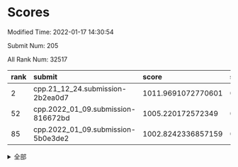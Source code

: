 # Scores

Modified Time: 2022-01-17 14:30:54

Submit Num: 205

All Rank Num: 32517

| rank |               submit               |       score        |       sigma        | pk_num |
| :--- | :--------------------------------- | :----------------- | :----------------- | :----- |
| 2    | cpp.21_12_24.submission-2b2ea0d7   | 1011.9691072770601 | 0.7984358914034356 | 634    |
| 52   | cpp.2022_01_09.submission-816672bd | 1005.220172572349  | 0.7061291083552166 | 630    |
| 85   | cpp.2022_01_09.submission-5b0e3de2 | 1002.8242336857159 | 0.7067823320098225 | 637    |


<details>
<summary>全部</summary>

| rank |                 submit                 |       score        |       sigma        | pk_num |
| :--- | :------------------------------------- | :----------------- | :----------------- | :----- |
| 1    | gobigger.level_3.submission_level_3_48 | 1011.9790643330942 | 0.7908204967378858 | 630    |
| 2    | cpp.21_12_24.submission-2b2ea0d7       | 1011.9691072770601 | 0.7984358914034356 | 634    |
| 3    | gobigger.level_3.submission_level_3_38 | 1011.4346309996318 | 0.7852730289303997 | 631    |
| 4    | gobigger.level_3.submission_level_3_14 | 1011.3966200988164 | 0.795096314273141  | 636    |
| 5    | gobigger.level_3.submission_level_3_8  | 1011.2829035185603 | 0.7676561418635888 | 630    |
| 6    | gobigger.level_3.submission_level_3_30 | 1011.2128134005268 | 0.7704932604490886 | 637    |
| 7    | gobigger.level_3.submission_level_3_47 | 1011.1703347052951 | 0.7849607762734819 | 631    |
| 8    | gobigger.level_3.submission_level_3_11 | 1011.065040458427  | 0.7776431487030525 | 636    |
| 9    | gobigger.level_3.submission_level_3_26 | 1011.050089093975  | 0.779789572741015  | 636    |
| 10   | gobigger.level_3.submission_level_3_0  | 1011.0489888436274 | 0.7712718834284682 | 636    |
| 11   | gobigger.level_3.submission_level_3_2  | 1011.0364075368532 | 0.790308499060651  | 634    |
| 12   | gobigger.level_3.submission_level_3_17 | 1010.9810992586796 | 0.7929709788623981 | 635    |
| 13   | gobigger.level_3.submission_level_3_43 | 1010.8476493030018 | 0.7843821266557663 | 631    |
| 14   | gobigger.level_3.submission_level_3_49 | 1010.6411548532551 | 0.7672361789814375 | 634    |
| 15   | gobigger.level_3.submission_level_3_10 | 1010.5712855715544 | 0.76748020195552   | 639    |
| 16   | gobigger.level_3.submission_level_3_45 | 1010.4267883620884 | 0.7675372155077522 | 633    |
| 17   | gobigger.level_3.submission_level_3_27 | 1010.37964435987   | 0.767618674448033  | 636    |
| 18   | gobigger.level_3.submission_level_3_20 | 1010.3527566781526 | 0.7465549909034116 | 631    |
| 19   | gobigger.level_3.submission_level_3_29 | 1010.2859048158604 | 0.7485882882104838 | 633    |
| 20   | gobigger.level_3.submission_level_3_39 | 1010.1119583642391 | 0.7538102265445831 | 635    |
| 21   | gobigger.level_3.submission_level_3_9  | 1010.0152207683033 | 0.7580547530404121 | 640    |
| 22   | gobigger.level_3.submission_level_3_41 | 1010.0127218612434 | 0.7671652396632992 | 638    |
| 23   | gobigger.level_3.submission_level_3_40 | 1010.004474321729  | 0.7617965405083652 | 633    |
| 24   | gobigger.level_3.submission_level_3_19 | 1009.985026671663  | 0.7548749453339006 | 637    |
| 25   | gobigger.level_3.submission_level_3_36 | 1009.9563414672597 | 0.7722825855990094 | 633    |
| 26   | gobigger.level_3.submission_level_3_28 | 1009.9118882323902 | 0.7478999389116938 | 633    |
| 27   | gobigger.level_3.submission_level_3_25 | 1009.8717969107902 | 0.7588217036229522 | 637    |
| 28   | gobigger.level_3.submission_level_3_13 | 1009.8370159247164 | 0.754951905736863  | 636    |
| 29   | gobigger.level_3.submission_level_3_18 | 1009.7803098594558 | 0.7612867375235408 | 634    |
| 30   | gobigger.level_3.submission_level_3_4  | 1009.7747249856353 | 0.7832620763008462 | 636    |
| 31   | gobigger.level_3.submission_level_3_5  | 1009.6380874870588 | 0.7657637573772709 | 632    |
| 32   | gobigger.level_3.submission_level_3_21 | 1009.6342060853235 | 0.7519038928276773 | 640    |
| 33   | gobigger.level_3.submission_level_3_24 | 1009.6193369084227 | 0.7461571492821902 | 634    |
| 34   | gobigger.level_3.submission_level_3_1  | 1009.5158348923286 | 0.782630863857722  | 634    |
| 35   | gobigger.level_3.submission_level_3_6  | 1009.4322455552136 | 0.7687124510352348 | 632    |
| 36   | gobigger.level_3.submission_level_3_32 | 1009.4273855646252 | 0.7619761263083754 | 634    |
| 37   | gobigger.level_3.submission_level_3_16 | 1009.4253643131681 | 0.7634457062772654 | 638    |
| 38   | gobigger.level_3.submission_level_3_33 | 1009.3978048639954 | 0.7701959662642726 | 629    |
| 39   | gobigger.level_3.submission_level_3_35 | 1009.2773121442882 | 0.7585813946580023 | 639    |
| 40   | gobigger.level_3.submission_level_3_44 | 1009.2525430417256 | 0.7503943873016408 | 635    |
| 41   | gobigger.level_3.submission_level_3_42 | 1009.0830920826486 | 0.7576255720153221 | 631    |
| 42   | gobigger.level_3.submission_level_3_31 | 1008.9892456344649 | 0.7450520170763174 | 634    |
| 43   | gobigger.level_3.submission_level_3_23 | 1008.7787227588979 | 0.7591729000027482 | 635    |
| 44   | gobigger.level_3.submission_level_3_22 | 1008.7526276283882 | 0.7586798196139547 | 637    |
| 45   | gobigger.level_3.submission_level_3_15 | 1008.6670652586722 | 0.7283820679444689 | 638    |
| 46   | gobigger.level_3.submission_level_3_7  | 1008.5447421929944 | 0.7299440750044215 | 634    |
| 47   | gobigger.level_3.submission_level_3_12 | 1008.4633681289839 | 0.755835346097369  | 638    |
| 48   | gobigger.level_3.submission_level_3_46 | 1008.452140771753  | 0.7481470880912322 | 636    |
| 49   | gobigger.level_3.submission_level_3_3  | 1008.2535736905745 | 0.7401232578860605 | 631    |
| 50   | gobigger.level_3.submission_level_3_37 | 1008.0249874229825 | 0.7569781075647106 | 638    |
| 51   | gobigger.level_3.submission_level_3_34 | 1007.3997904904317 | 0.7303397551212536 | 639    |
| 52   | cpp.2022_01_09.submission-816672bd     | 1005.220172572349  | 0.7061291083552166 | 630    |
| 53   | gobigger.level_1.submission_level_1_4  | 1004.3130252621766 | 0.720645789282702  | 635    |
| 54   | gobigger.level_1.submission_level_1_24 | 1004.1468982424256 | 0.7248131412661628 | 628    |
| 55   | gobigger.level_1.submission_level_1_38 | 1004.1097182045149 | 0.7257703570562806 | 634    |
| 56   | gobigger.level_1.submission_level_1_16 | 1004.083713682413  | 0.729636613363558  | 634    |
| 57   | gobigger.level_1.submission_level_1_8  | 1004.0509326565231 | 0.7087751804983615 | 633    |
| 58   | gobigger.level_1.submission_level_1_23 | 1004.0393985399661 | 0.7200760428971041 | 637    |
| 59   | gobigger.level_1.submission_level_1_1  | 1003.9498644089055 | 0.7166144564020257 | 634    |
| 60   | gobigger.level_1.submission_level_1_3  | 1003.9192703200061 | 0.7163683542457902 | 632    |
| 61   | gobigger.level_1.submission_level_1_42 | 1003.9033712682746 | 0.7141428119618236 | 639    |
| 62   | gobigger.level_1.submission_level_1_41 | 1003.845138390655  | 0.7275566644135679 | 631    |
| 63   | gobigger.level_1.submission_level_1_29 | 1003.8437640805014 | 0.7166284956069713 | 639    |
| 64   | gobigger.level_1.submission_level_1_33 | 1003.6942949309766 | 0.7199482418978247 | 634    |
| 65   | gobigger.level_1.submission_level_1_17 | 1003.6295707776721 | 0.7235433654471298 | 635    |
| 66   | gobigger.level_1.submission_level_1_48 | 1003.5834900855564 | 0.7174732446414582 | 635    |
| 67   | gobigger.level_1.submission_level_1_40 | 1003.5649857632812 | 0.7213101695945886 | 640    |
| 68   | gobigger.level_1.submission_level_1_34 | 1003.538567912123  | 0.7075093198308356 | 637    |
| 69   | gobigger.level_1.submission_level_1_22 | 1003.49984501743   | 0.7117876219039969 | 635    |
| 70   | gobigger.level_1.submission_level_1_35 | 1003.4296127820695 | 0.7180388390337126 | 635    |
| 71   | gobigger.level_1.submission_level_1_12 | 1003.4158620052747 | 0.71106732355144   | 638    |
| 72   | gobigger.level_1.submission_level_1_47 | 1003.4139441257732 | 0.7232946116513985 | 635    |
| 73   | gobigger.level_1.submission_level_1_28 | 1003.4037429792355 | 0.7056842117949984 | 635    |
| 74   | gobigger.level_1.submission_level_1_37 | 1003.329192707515  | 0.7254693185106162 | 632    |
| 75   | gobigger.level_1.submission_level_1_10 | 1003.291664312131  | 0.7049187127291962 | 631    |
| 76   | gobigger.level_1.submission_level_1_11 | 1003.2728493346258 | 0.7132547912740257 | 631    |
| 77   | gobigger.level_1.submission_level_1_46 | 1003.2122542666903 | 0.7173801163170497 | 630    |
| 78   | gobigger.level_1.submission_level_1_26 | 1003.189390503565  | 0.7158022567106792 | 638    |
| 79   | gobigger.level_1.submission_level_1_20 | 1003.1801814924663 | 0.72722503956844   | 637    |
| 80   | gobigger.level_1.submission_level_1_9  | 1003.1268017024204 | 0.7136634058213063 | 638    |
| 81   | gobigger.level_1.submission_level_1_6  | 1003.0785800680111 | 0.7125851520061586 | 636    |
| 82   | gobigger.level_1.submission_level_1_2  | 1003.0709439249032 | 0.7202326682588875 | 629    |
| 83   | gobigger.level_1.submission_level_1_27 | 1002.8504391165741 | 0.7118748222523711 | 636    |
| 84   | gobigger.level_1.submission_level_1_31 | 1002.8417441363079 | 0.7023329112116021 | 631    |
| 85   | cpp.2022_01_09.submission-5b0e3de2     | 1002.8242336857159 | 0.7067823320098225 | 637    |
| 86   | gobigger.level_1.submission_level_1_18 | 1002.7814775752568 | 0.7131826996127756 | 634    |
| 87   | gobigger.level_1.submission_level_1_25 | 1002.7491847803    | 0.710997662758848  | 635    |
| 88   | gobigger.level_1.submission_level_1_21 | 1002.6769609122041 | 0.7231863076380027 | 632    |
| 89   | gobigger.level_1.submission_level_1_15 | 1002.666922222024  | 0.7105936092204451 | 631    |
| 90   | gobigger.level_1.submission_level_1_39 | 1002.6637224502017 | 0.7132702864626067 | 634    |
| 91   | gobigger.level_1.submission_level_1_44 | 1002.582097354886  | 0.7160153618970662 | 630    |
| 92   | gobigger.level_1.submission_level_1_49 | 1002.5562347522855 | 0.7220420402905557 | 636    |
| 93   | gobigger.level_1.submission_level_1_14 | 1002.4917842026471 | 0.7130511059955787 | 634    |
| 94   | gobigger.level_1.submission_level_1_13 | 1002.4880635000887 | 0.7090946979534749 | 633    |
| 95   | gobigger.level_1.submission_level_1_43 | 1002.4243195235649 | 0.7101100478862187 | 635    |
| 96   | gobigger.level_1.submission_level_1_32 | 1002.3427028754332 | 0.7113105005218178 | 636    |
| 97   | gobigger.level_1.submission_level_1_45 | 1002.2984517929937 | 0.7158663732787426 | 637    |
| 98   | gobigger.level_1.submission_level_1_36 | 1002.1146009802897 | 0.7185791741895604 | 633    |
| 99   | gobigger.level_1.submission_level_1_5  | 1002.0982122425635 | 0.7115628797212242 | 632    |
| 100  | gobigger.level_1.submission_level_1_19 | 1002.050925800534  | 0.7071350023431435 | 639    |
| 101  | gobigger.level_1.submission_level_1_30 | 1002.0379856964075 | 0.7128100349715147 | 629    |
| 102  | gobigger.level_1.submission_level_1_7  | 1001.9326803067961 | 0.7192699750394242 | 632    |
| 103  | gobigger.level_1.submission_level_1_0  | 1001.6955439374549 | 0.7092762922332291 | 637    |
| 104  | gobigger.random.submission_random_2    | 997.4091846109465  | 0.6970042733146892 | 632    |
| 105  | gobigger.random.submission_random_9    | 997.333890329793   | 0.7035317303417737 | 634    |
| 106  | gobigger.random.submission_random_17   | 997.1794772755773  | 0.7063493938443232 | 637    |
| 107  | gobigger.random.submission_random_34   | 997.1786928576986  | 0.7083682827735384 | 629    |
| 108  | gobigger.random.submission_random_23   | 996.9244772710434  | 0.7062373194397062 | 632    |
| 109  | gobigger.random.submission_random_12   | 996.3610695198644  | 0.7129455417052574 | 632    |
| 110  | gobigger.random.submission_random_18   | 996.3403001182845  | 0.7074128200117308 | 631    |
| 111  | gobigger.random.submission_random_37   | 996.2990974409898  | 0.7109173751241928 | 637    |
| 112  | gobigger.random.submission_random_5    | 996.2803295572606  | 0.7097895177443402 | 639    |
| 113  | gobigger.random.submission_random_0    | 996.2525874175997  | 0.7188184998087932 | 632    |
| 114  | gobigger.random.submission_random_43   | 996.2292255784303  | 0.7205694649590559 | 635    |
| 115  | gobigger.random.submission_random_38   | 996.1899856263686  | 0.7172446024305839 | 638    |
| 116  | gobigger.random.submission_random_42   | 996.1648791427162  | 0.7076904994042703 | 635    |
| 117  | gobigger.random.submission_random_32   | 996.1556394893992  | 0.7116981260433681 | 636    |
| 118  | gobigger.random.submission_random_7    | 996.0830025199441  | 0.7068861738246157 | 637    |
| 119  | gobigger.random.submission_random_39   | 996.0648203368293  | 0.7106664833823759 | 637    |
| 120  | gobigger.random.submission_random_49   | 996.0014415893497  | 0.6970027179756295 | 635    |
| 121  | gobigger.random.submission_random_40   | 995.9926719039307  | 0.699533449295041  | 630    |
| 122  | gobigger.random.submission_random_31   | 995.983953327676   | 0.7078899908369126 | 635    |
| 123  | gobigger.random.submission_random_29   | 995.9659287835982  | 0.7151360472718039 | 637    |
| 124  | gobigger.random.submission_random_15   | 995.950944682734   | 0.7056899253189539 | 634    |
| 125  | gobigger.random.submission_random_48   | 995.9128768207014  | 0.7123200867070677 | 630    |
| 126  | gobigger.random.submission_random_35   | 995.9041916821138  | 0.6948423384834492 | 637    |
| 127  | gobigger.random.submission_random_22   | 995.8679437353217  | 0.7059552956395823 | 633    |
| 128  | gobigger.random.submission_random_1    | 995.8103566351043  | 0.7131572626596873 | 634    |
| 129  | gobigger.random.submission_random_20   | 995.8092358626398  | 0.7153423688788217 | 629    |
| 130  | gobigger.random.submission_random_47   | 995.7897306003083  | 0.701544277825823  | 631    |
| 131  | gobigger.random.submission_random_27   | 995.7784117853316  | 0.7163539579943713 | 631    |
| 132  | gobigger.random.submission_random_25   | 995.76199842199    | 0.7141676955716443 | 634    |
| 133  | gobigger.random.submission_random_6    | 995.7592664320307  | 0.7049855689902118 | 641    |
| 134  | gobigger.random.submission_random_44   | 995.737145536687   | 0.7129766145504391 | 628    |
| 135  | gobigger.random.submission_random_13   | 995.6035203830975  | 0.7052451067536863 | 632    |
| 136  | gobigger.random.submission_random_36   | 995.5136046852429  | 0.7106694734769526 | 634    |
| 137  | gobigger.random.submission_random_11   | 995.4743406584546  | 0.7196049657329538 | 636    |
| 138  | gobigger.random.submission_random_4    | 995.4133761487518  | 0.7327541545344847 | 633    |
| 139  | gobigger.random.submission_random_26   | 995.3886171741028  | 0.7322776032634215 | 635    |
| 140  | gobigger.random.submission_random_3    | 995.3718030718162  | 0.7113505578545285 | 631    |
| 141  | gobigger.random.submission_random_24   | 995.3206259342952  | 0.7060627841423561 | 635    |
| 142  | gobigger.random.submission_random_8    | 995.297619171287   | 0.7118431778455581 | 636    |
| 143  | gobigger.random.submission_random_28   | 995.2809959694613  | 0.7104491043933757 | 637    |
| 144  | gobigger.random.submission_random_16   | 995.2484490109484  | 0.7103989541102899 | 633    |
| 145  | gobigger.random.submission_random_46   | 995.1933647046151  | 0.710388042260605  | 634    |
| 146  | gobigger.random.submission_random_41   | 995.1401743734741  | 0.7176403150582716 | 633    |
| 147  | gobigger.random.submission_random_21   | 995.0558180477601  | 0.7126131707139072 | 630    |
| 148  | gobigger.random.submission_random_30   | 994.9971791118388  | 0.7214973984969651 | 632    |
| 149  | gobigger.random.submission_random_19   | 994.9507268356605  | 0.7144675924517169 | 636    |
| 150  | gobigger.random.submission_random_10   | 994.9296975511727  | 0.7043569960686715 | 632    |
| 151  | gobigger.random.submission_random_45   | 994.8574649954006  | 0.7066533705320218 | 634    |
| 152  | gobigger.random.submission_random_14   | 994.7602569599846  | 0.714726895780261  | 634    |
| 153  | gobigger.level_2.submission_level_2_22 | 994.3720847478744  | 0.7392491729089598 | 637    |
| 154  | gobigger.random.submission_random_33   | 994.2718788905809  | 0.7068053343830784 | 634    |
| 155  | gobigger.level_2.submission_level_2_13 | 994.0631909177945  | 0.7176837772958382 | 634    |
| 156  | gobigger.level_2.submission_level_2_46 | 994.0358361673724  | 0.7149195587192423 | 634    |
| 157  | gobigger.level_2.submission_level_2_6  | 993.8868818023318  | 0.7475333051231154 | 642    |
| 158  | gobigger.level_2.submission_level_2_21 | 993.6070636727231  | 0.7326190007491088 | 633    |
| 159  | gobigger.level_2.submission_level_2_25 | 993.5673647428024  | 0.7478277779378347 | 634    |
| 160  | gobigger.level_2.submission_level_2_34 | 993.3328417989055  | 0.7290852563397437 | 632    |
| 161  | gobigger.level_2.submission_level_2_7  | 993.2632264903068  | 0.7353660401384938 | 636    |
| 162  | gobigger.level_2.submission_level_2_26 | 993.2458240170597  | 0.7379630890214655 | 638    |
| 163  | gobigger.level_2.submission_level_2_28 | 993.1425840750661  | 0.7417066866723102 | 635    |
| 164  | gobigger.level_2.submission_level_2_45 | 993.1295776698124  | 0.7206832843113276 | 633    |
| 165  | gobigger.level_2.submission_level_2_1  | 993.0674238330598  | 0.7257610711396492 | 637    |
| 166  | gobigger.level_2.submission_level_2_20 | 993.0449122154286  | 0.7386100746033039 | 640    |
| 167  | gobigger.level_2.submission_level_2_39 | 992.8836223445498  | 0.7449517379356236 | 638    |
| 168  | gobigger.level_2.submission_level_2_40 | 992.8287467407133  | 0.7286684384972937 | 637    |
| 169  | gobigger.level_2.submission_level_2_16 | 992.7502657277943  | 0.7311628986275488 | 635    |
| 170  | gobigger.level_2.submission_level_2_12 | 992.7376113954332  | 0.728756816391567  | 639    |
| 171  | gobigger.level_2.submission_level_2_15 | 992.6921869649392  | 0.7251766076484528 | 636    |
| 172  | gobigger.level_2.submission_level_2_38 | 992.6834071902858  | 0.7279573186289    | 631    |
| 173  | gobigger.level_2.submission_level_2_48 | 992.604558978814   | 0.7470909100100511 | 636    |
| 174  | gobigger.level_2.submission_level_2_24 | 992.5096506418624  | 0.760929166296872  | 632    |
| 175  | gobigger.level_2.submission_level_2_0  | 992.4337498184829  | 0.7330177777044744 | 635    |
| 176  | gobigger.level_2.submission_level_2_14 | 992.4218857538305  | 0.7344334645676354 | 635    |
| 177  | gobigger.level_2.submission_level_2_41 | 992.4185233956191  | 0.7346337031724759 | 637    |
| 178  | gobigger.level_2.submission_level_2_27 | 992.3894483003105  | 0.7404477271205061 | 637    |
| 179  | gobigger.level_2.submission_level_2_29 | 992.1932935413156  | 0.755967106147658  | 634    |
| 180  | gobigger.level_2.submission_level_2_42 | 992.1100254208252  | 0.7458031693911661 | 632    |
| 181  | gobigger.level_2.submission_level_2_9  | 992.0920566309467  | 0.742356595547638  | 635    |
| 182  | gobigger.level_2.submission_level_2_2  | 992.0605076615817  | 0.747063648951781  | 637    |
| 183  | gobigger.level_2.submission_level_2_35 | 992.0033518581889  | 0.7570785178666912 | 631    |
| 184  | gobigger.level_2.submission_level_2_4  | 991.9882675231182  | 0.7385855561544964 | 638    |
| 185  | gobigger.level_2.submission_level_2_32 | 991.8768665305217  | 0.7514585656969678 | 630    |
| 186  | gobigger.level_2.submission_level_2_11 | 991.6682714536191  | 0.7427955384775851 | 634    |
| 187  | gobigger.level_2.submission_level_2_43 | 991.6147471694255  | 0.7407020212125562 | 634    |
| 188  | gobigger.level_2.submission_level_2_5  | 991.607811830639   | 0.7411419120573989 | 636    |
| 189  | gobigger.level_2.submission_level_2_19 | 991.5753880484335  | 0.7343702452871621 | 632    |
| 190  | gobigger.level_2.submission_level_2_47 | 991.5705044887926  | 0.7538583639680041 | 637    |
| 191  | gobigger.level_2.submission_level_2_49 | 991.455255634066   | 0.7492962203391448 | 634    |
| 192  | gobigger.level_2.submission_level_2_23 | 991.4011528288194  | 0.7369320565501398 | 635    |
| 193  | gobigger.level_2.submission_level_2_3  | 991.3623565374493  | 0.7514521652982835 | 636    |
| 194  | gobigger.level_2.submission_level_2_44 | 991.2996906205578  | 0.7568398017456394 | 631    |
| 195  | gobigger.level_2.submission_level_2_18 | 991.1701105377365  | 0.7325172292094532 | 632    |
| 196  | gobigger.level_2.submission_level_2_30 | 991.1613842872655  | 0.7683886749189525 | 629    |
| 197  | gobigger.level_2.submission_level_2_10 | 991.0908323980179  | 0.7532667673516914 | 631    |
| 198  | gobigger.level_2.submission_level_2_8  | 991.0329172387767  | 0.7499325680118141 | 641    |
| 199  | gobigger.level_2.submission_level_2_33 | 990.8682084669495  | 0.7720318972541007 | 636    |
| 200  | gobigger.level_2.submission_level_2_17 | 990.8563569303842  | 0.7612705985988403 | 636    |
| 201  | gobigger.level_2.submission_level_2_36 | 990.7721746533102  | 0.7493532155699383 | 639    |
| 202  | gobigger.level_2.submission_level_2_37 | 990.6937215126992  | 0.7519730280544573 | 633    |
| 203  | gobigger.level_2.submission_level_2_31 | 990.226836043887   | 0.7689157067706798 | 637    |
| 204  | gobigger.none.submission_none_0        | 978.2872941275918  | 1.2990033579275697 | 634    |
| 205  | gobigger.none.submission_none_1        | 977.8453342437389  | 1.2630789755917227 | 638    |

</details>